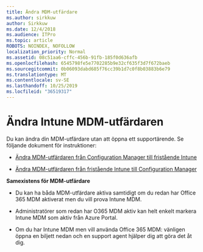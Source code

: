 ```yaml
---
title: Ändra MDM-utfärdare
ms.author: sirkkuw
author: Sirkkuw
ms.date: 12/4/2018
ms.audience: ITPro
ms.topic: article
ROBOTS: NOINDEX, NOFOLLOW
localization_priority: Normal
ms.assetid: 08c51aa6-cffc-456b-91fb-185f0d636afb
ms.openlocfilehash: 6545798fe5e7702285b9e32cf635f3d7f672baeb
ms.sourcegitcommit: 0b06093dabd685f76cc39b1d7c0f8b03883b6e79
ms.translationtype: MT
ms.contentlocale: sv-SE
ms.lasthandoff: 10/25/2019
ms.locfileid: "36519317"
---
```

# <a name="change-intune-mdm-authority"></a>Ändra Intune MDM-utfärdaren

Du kan ändra din MDM-utfärdare utan att öppna ett supportärende. Se följande dokument för instruktioner:
  
- [Ändra MDM-utfärdaren från Configuration Manager till fristående Intune](https://docs.microsoft.com/sccm/mdm/deploy-use/migrate-change-mdm-authority)
    
- [Ändra MDM-utfärdaren från fristående Intune till Configuration Manager](https://docs.microsoft.com/sccm/mdm/deploy-use/change-mdm-authority)
    
 **Samexistens för MDM-utfärdare**
  
- Du kan ha båda MDM-utfärdare aktiva samtidigt om du redan har Office 365 MDM aktiverat men du vill prova Intune MDM.
    
- Administratörer som redan har O365 MDM aktiv kan helt enkelt markera Intune MDM som aktiv från Azure Portal.
    
- Om du har Intune MDM men vill använda Office 365 MDM: vänligen öppna en biljett nedan och en support agent hjälper dig att göra det åt dig.
    

